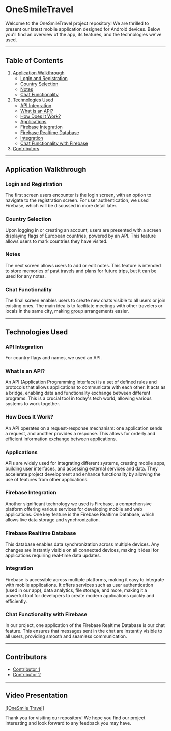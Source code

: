 # OneSmileTravel

Welcome to the OneSmileTravel project repository! We are thrilled to present our latest mobile application designed for Android devices. Below you'll find an overview of the app, its features, and the technologies we've used.

---

## Table of Contents
1. [Application Walkthrough](#application-walkthrough)
    - [Login and Registration](#login-and-registration)
    - [Country Selection](#country-selection)
    - [Notes](#notes)
    - [Chat Functionality](#chat-functionality)
2. [Technologies Used](#technologies-used)
    - [API Integration](#api-integration)
    - [What is an API?](#what-is-an-api)
    - [How Does It Work?](#how-does-it-work)
    - [Applications](#applications)
    - [Firebase Integration](#firebase-integration)
    - [Firebase Realtime Database](#firebase-realtime-database)
    - [Integration](#integration)
    - [Chat Functionality with Firebase](#chat-functionality-with-firebase)
3. [Contributors](#contributors)
---

## Application Walkthrough

### Login and Registration
The first screen users encounter is the login screen, with an option to navigate to the registration screen. For user authentication, we used Firebase, which will be discussed in more detail later.

### Country Selection
Upon logging in or creating an account, users are presented with a screen displaying flags of European countries, powered by an API. This feature allows users to mark countries they have visited.

### Notes
The next screen allows users to add or edit notes. This feature is intended to store memories of past travels and plans for future trips, but it can be used for any notes.

### Chat Functionality
The final screen enables users to create new chats visible to all users or join existing ones. The main idea is to facilitate meetings with other travelers or locals in the same city, making group arrangements easier.

---

## Technologies Used

### API Integration
For country flags and names, we used an API.

### What is an API?
An API (Application Programming Interface) is a set of defined rules and protocols that allows applications to communicate with each other. It acts as a bridge, enabling data and functionality exchange between different programs. This is a crucial tool in today's tech world, allowing various systems to work together.

### How Does It Work?
An API operates on a request-response mechanism: one application sends a request, and another provides a response. This allows for orderly and efficient information exchange between applications.

### Applications
APIs are widely used for integrating different systems, creating mobile apps, building user interfaces, and accessing external services and data. They accelerate project development and enhance functionality by allowing the use of features from other applications.

### Firebase Integration
Another significant technology we used is Firebase, a comprehensive platform offering various services for developing mobile and web applications. One key feature is the Firebase Realtime Database, which allows live data storage and synchronization.

### Firebase Realtime Database
This database enables data synchronization across multiple devices. Any changes are instantly visible on all connected devices, making it ideal for applications requiring real-time data updates.

### Integration
Firebase is accessible across multiple platforms, making it easy to integrate with mobile applications. It offers services such as user authentication (used in our app), data analytics, file storage, and more, making it a powerful tool for developers to create modern applications quickly and efficiently.

### Chat Functionality with Firebase
In our project, one application of the Firebase Realtime Database is our chat feature. This ensures that messages sent in the chat are instantly visible to all users, providing smooth and seamless communication.

---

## Contributors
- [Contributor 1](https://github.com/piotrstasiak06)
- [Contributor 2](https://github.com/Szymi611)

---

## Video Presentation
[![OneSmile Travel]](https://www.youtube.com/watch?v=https://youtu.be/MtOOWaOViBA)

Thank you for visiting our repository! We hope you find our project interesting and look forward to any feedback you may have.

